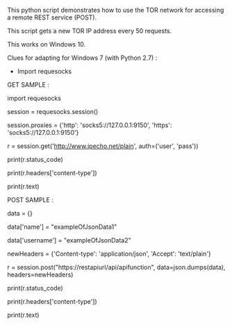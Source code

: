 This python script demonstrates how to use the TOR network for accessing a remote REST service (POST).

This script gets a new TOR IP address every 50 requests.

This works on Windows 10.

Clues for adapting for Windows 7 (with Python 2.7) :

- Import requesocks

GET SAMPLE :

import requesocks

session = requesocks.session()

session.proxies = {'http': 'socks5://127.0.0.1:9150', 'https': 'socks5://127.0.0.1:9150'}

r = session.get('http://www.ipecho.net/plain', auth=('user', 'pass'))

print(r.status_code)

print(r.headers['content-type'])

print(r.text)

POST SAMPLE :

data = {}

data['name'] = "exampleOfJsonData1"

data['username'] = "exampleOfJsonData2"

newHeaders = {'Content-type': 'application/json', 'Accept': 'text/plain'}

r = session.post("https://restapiurl/api/apifunction", data=json.dumps(data), headers=newHeaders)

print(r.status_code)

print(r.headers['content-type'])

print(r.text)
